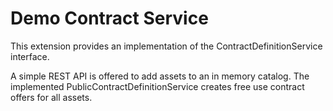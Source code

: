 # Demo Contract Service

This extension provides an implementation of the ContractDefinitionService interface.

A simple REST API is offered to add assets to an in memory catalog.
The implemented PublicContractDefinitionService creates free use contract offers for all assets.
